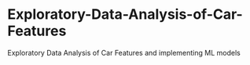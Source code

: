 # Exploratory-Data-Analysis-of-Car-Features
Exploratory Data Analysis of Car Features and implementing ML models
